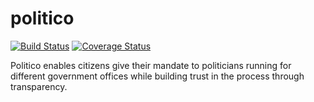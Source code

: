 # politico

[![Build Status](https://travis-ci.org/kenzdozz/politico.svg?branch=develop)](https://travis-ci.org/kenzdozz/politico)
[![Coverage Status](https://coveralls.io/repos/github/kenzdozz/politico/badge.svg)](https://coveralls.io/github/kenzdozz/politico)

Politico enables citizens give their mandate to politicians running for different government offices while building trust in the process through transparency.
